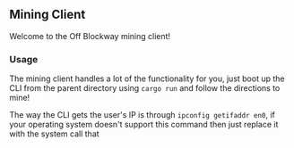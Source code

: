 ## Mining Client

Welcome to the Off Blockway mining client!

### Usage

The mining client handles a lot of the functionality for you, just boot up the CLI from the parent directory using `cargo run` and follow the directions to mine!

The way the CLI gets the user's IP is through `ipconfig getifaddr en0`, if your operating system doesn't support this command then just replace it with the system call that 